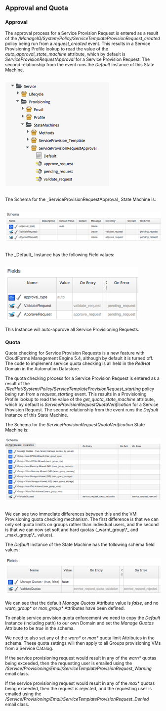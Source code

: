 ## Approval and Quota

### Approval

The approval process for a Service Provision Request is entered as a result of the _/ManageIQ/System/Policy/ServiceTemplateProvisionRequest\_created_ policy being run from a _request\_created_ event. This results in a Service Provisioning Profile lookup to read the value of the _auto\_approval\_state\_machine_ attribute, which by default is _ServiceProvisionRequestApproval_ for a Service Provision Request. The second relationship from the event runs the _Default_ Instance of this State Machine.
<br> <br>

![screenshot](images/screenshot11.png)

<br>
The Schema for the _ServiceProvisionRequestApproval_ State Machine is:
<br> <br>

![screenshot](images/screenshot12.png?)

<br>
The _Default_ Instance has the following Field values:
<br> <br>

![screenshot](images/screenshot13.png)
<br>

This Instance will auto-approve all Service Provisioning Requests.

### Quota

Quota checking for Service Provision Requests is a new feature with CloudForms Management Engine 5.4, although by default it is turned off. The code to implement service quota checking is all held in the _RedHat_ Domain in the Automation Datastore.

The quota checking process for a Service Provision Request is entered as a result of the _/RedHat/System/Policy/ServiceTemplateProvisionRequest\_starting_ policy being run from a _request\_starting_ event. This results in a Provisioning Profile lookup to read the value of the _get\_quota\_state\_machine_ attribute, which by default is _ServiceProvisionRequestQuotaVerification_ for a Service Provision Request. The second relationship from the event runs the _Default_ Instance of this State Machine.

The Schema for the _ServiceProvisionRequestQuotaVerification_ State Machine is:
<br> <br>
![screenshot](images/screenshot16.png)

<br>
We can see two immediate differences between this and the VM Provisioning quota checking mechanism. The first difference is that we can only set quota limits on groups rather than individual users, and the second is that we can now set soft and hard quotas (_warn\_group\*_ and _max\_group\*_ values).


The _Default_ Instance of the State Machine has the following schema field values:
<br> <br>
![screenshot](images/screenshot15.png)
<br>

We can see that the default _Manage Quotas_ Attribute value is _false_, and no _warn\_group\*_ or _max\_group\*_  Attributes have been defined.

To enable service provision quota enforcement we need to copy the _Default_ Instance (including path) to our own Domain and set the _Manage Quotas_ Attribute to be _true_ in the schema.

We need to also set any of the _warn\*_ or _max\*_ quota limit Attributes in the schema. These quota settings will then apply to all Groups provisioning VMs from a Service Catalog.

If the service provisioning request would result in any of the _warn\*_ quotas being exceeded, then the requesting user is emailed using the _/Service/Provisioning/Email/ServiceTemplateProvisionRequest\_Warning_ email class.

If the service provisioning request would result in any of the _max\*_ quotas being exceeded, then the request is rejected, and the requesting user is emailed using the _/Service/Provisioning/Email/ServiceTemplateProvisionRequest\_Denied_ email class.
